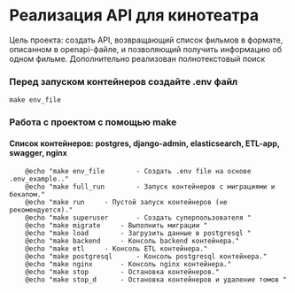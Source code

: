# Реализация API для кинотеатра

Цель проекта: создать API, возвращающий список фильмов в формате, описанном в openapi-файле, и позволяющий получить информацию об одном фильме. Дополнительно реализован полнотекстовый поиск

### Перед запуском контейнеров создайте .env файл
```
make env_file
```

### Работа с проектом с помощью make
#### Список контейнеров: postgres, django-admin, elasticsearch, ETL-app, swagger, nginx

```
	@echo "make env_file		- Создать .env file на основе .env_example.."
	@echo "make full_run		- Запуск контейнеров с миграциями и бекапом."
	@echo "make run		- Пустой запуск контейнеров (не рекомендуется)."
	@echo "make superuser		- Создать суперпользователя "
	@echo "make migrate		- Выполнить миграции "
	@echo "make load		- Загрузить данные в postgresql "
	@echo "make backend		- Консоль backend контейнера."
	@echo "make etl		- Консоль ETL контейнера."
	@echo "make postgresql		- Консоль postgresql контейнера."
	@echo "make nginx		- Консоль nginx контейнера."
	@echo "make stop		- Остановка контейнеров."
	@echo "make stop_d		- Остановка контейнеров и удаление томов "
```
